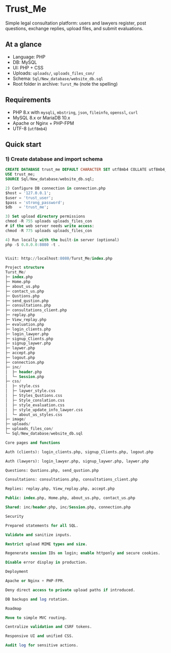  # Trust_Me

Simple legal consultation platform: users and lawyers register, post questions, exchange replies, upload files, and submit evaluations.

## At a glance
- Language: PHP
- DB: MySQL
- UI: PHP + CSS
- Uploads: `uploads/`, `uploads_files_con/`
- Schema: `Sql/New_database/website_db.sql`
- Root folder in archive: `Turst_Me` (note the spelling)

## Requirements
- PHP 8.x with `mysqli`, `mbstring`, `json`, `fileinfo`, `openssl`, `curl`
- MySQL 8.x or MariaDB 10.x
- Apache or Nginx + PHP-FPM
- UTF-8 (`utf8mb4`)

## Quick start

### 1) Create database and import schema
```sql
CREATE DATABASE trust_me DEFAULT CHARACTER SET utf8mb4 COLLATE utf8mb4_unicode_ci;
USE trust_me;
SOURCE Sql/New_database/website_db.sql;

2) Configure DB connection in connection.php
$host = '127.0.0.1';
$user = 'trust_user';
$pass = 'strong_password';
$db   = 'trust_me';

3) Set upload directory permissions
chmod -R 755 uploads uploads_files_con
# if the web server needs write access:
chmod -R 775 uploads uploads_files_con

4) Run locally with the built-in server (optional)
php -S 0.0.0.0:8080 -t .


Visit: http://localhost:8080/Turst_Me/index.php

Project structure
Turst_Me/
├─ index.php
├─ Home.php
├─ about_us.php
├─ contact_us.php
├─ Qustions.php
├─ send_qustion.php
├─ consultations.php
├─ consultations_client.php
├─ replay.php
├─ View_replay.php
├─ evaluation.php
├─ login_clients.php
├─ login_lawyer.php
├─ signup_Clients.php
├─ signup_laywer.php
├─ laywer.php
├─ accept.php
├─ logout.php
├─ connection.php
├─ inc/
│  ├─ header.php
│  └─ Session.php
├─ css/
│  ├─ style.css
│  ├─ laywer_style.css
│  ├─ Styles_Qustions.css
│  ├─ Style_conslation.css
│  ├─ style_evaluation.css
│  ├─ style_update_info_lawyer.css
│  └─ about_us_styles.css
├─ image/
├─ uploads/
├─ uploads_files_con/
└─ Sql/New_database/website_db.sql

Core pages and functions

Auth (clients): login_clients.php, signup_Clients.php, logout.php

Auth (lawyers): login_lawyer.php, signup_laywer.php, laywer.php

Questions: Qustions.php, send_qustion.php

Consultations: consultations.php, consultations_client.php

Replies: replay.php, View_replay.php, accept.php

Public: index.php, Home.php, about_us.php, contact_us.php

Shared: inc/header.php, inc/Session.php, connection.php

Security

Prepared statements for all SQL.

Validate and sanitize inputs.

Restrict upload MIME types and size.

Regenerate session IDs on login; enable httponly and secure cookies.

Disable error display in production.

Deployment

Apache or Nginx + PHP-FPM.

Deny direct access to private upload paths if introduced.

DB backups and log rotation.

Roadmap

Move to simple MVC routing.

Centralize validation and CSRF tokens.

Responsive UI and unified CSS.

Audit log for sensitive actions.

